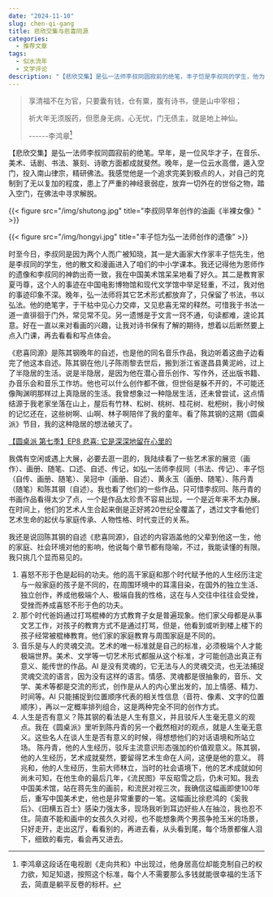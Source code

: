 ```yaml
---
date: "2024-11-10"
slug: chen-qi-gang
title: 悲欣交集与悲喜同源
categories:
  - 推荐文章
tags:
  - 似水流年
  - 文学评论
description: "【悲欣交集】是弘一法师李叔同圆寂前的绝笔，丰子恺是李叔同的学生，他为恩师作的遗像和李叔同的神韵出奇一致，我在中国美术馆呆呆地看了好久。《悲喜同源》是陈其钢晚年的自述，也是他的同名音乐作品，我边听着这曲子边看完了他这自述。"
---
```


> 享清福不在为官，只要囊有钱，仓有粟，腹有诗书，便是山中宰相；
>
> 祈大年无须服药，但愿身无病，心无忧，门无债主，就是地上神仙。
>
> ------李鸿章[^1]

[^1]: 李鸿章这段话在电视剧《走向共和》中出现过，他身居高位却能克制自己的权力欲，知足知退，按照这个标准，每个人不需要那么多钱就能很幸福的生活下去，简直是躺平反卷的标杆。

【悲欣交集】是弘一法师李叔同圆寂前的绝笔。早年，是一位风华才子，在音乐、美术、话剧、书法、篆刻、诗歌方面都成就斐然。晚年，是一位云水高僧，遁入空门，投入南山律宗，精研佛法。我感觉他是一个追求完美到极点的人，对自己的克制到了无以复加的程度，患上了严重的神经衰弱症，放弃一切外在的世俗之物，踏入空门，在佛法中寻求解脱。

{{< figure src="/img/shutong.jpg" title="李叔同早年创作的油画《半裸女像》" >}}

{{< figure src="/img/hongyi.jpg" title="丰子恺为弘一法师创作的遗像" >}}

时至今日，李叔同是因为两个人而广被知晓，其一是大画家大作家丰子恺先生，他是李叔同的学生，他的散文和漫画进入了咱们的中小学课本。我还记得他为恩师作的遗像和李叔同的神韵出奇一致，我在中国美术馆呆呆地看了好久。其二是教育家夏丏尊，这个人的事迹在中国电影博物馆和现代文学馆中举足轻重，不过，我对他的事迹印象不深。晚年，弘一法师将其它艺术形式都放弃了，只保留了书法，书以弘法。他的绝笔字，于干枯中见心力交瘁，又见悲喜无常的释然。可惜我于书法一道一直徘徊于门外，常见常不见。另一遗憾是于文言一窍不通，句读都难，遑论其意。好在一直以来对看画的兴趣，让我对诗书保有了解的期待，想着以后断然要上点入门课，再去看看和写点体会。

《悲喜同源》是陈其钢晚年的自述，也是他的同名音乐作品，我边听着这曲子边看完了他这本自述。陈其钢在他儿子陈雨黎去世后，搬到浙江省遂昌县黄泥岭，过上了半隐居的生活。说是半隐居，是因为他在潜心音乐创作、写作外，还出版书籍、办音乐会和音乐工作坊。他也可以什么创作都不做，但世俗是躲不开的，不可能还像陶渊明那样过上真隐居的生活。我曾想象过一种隐居生活，还未曾尝试，这点情结源于我老家坐落在山上，屋后有竹林、松树、桃树、桂花树、枇杷树，我小时候的记忆还在，这些树啊、山啊、林子啊陪伴了我的童年。看了陈其钢的这期《圆桌派》节目，我的这种隐居的想法破灭了。

[【圆桌派 第七季】EP8 悲喜: 它是深深地留在心里的](https://www.youtube.com/watch?v=pPvzS4EsGq4)

我偶有空闲或遇上大展，必要去逛一逛的，我陆续看了一些艺术家的展览（画作）、画册、随笔、口述、自述、传记，如弘一法师李叔同（书法、传记）、丰子恺（自传、画册、随笔）、吴冠中（画册、自述）、黄永玉（画册、随笔）、陈丹青（随笔）和陈其钢（自述）。我也看了他们的一些作品，只可惜李叔同、陈丹青的书画作品看得太少了点，一个是作品太珍贵不容易出现，一个是近年来不太办展。在时间上，他们的艺术人生合起来倒是正好將20世纪全覆盖了，透过文字看他们艺术生命的起伏与家庭传承、人物性格、时代变迁的关系。

我还是说回陈其钢的自述《悲喜同源》，自述的内容涵盖他的父辈到他这一生，他的家庭、社会环境对他的影响，他说每个章节都有隐喻，不过，我能读懂的有限。我只挑几个显而易见的。

1.  喜怒不形于色是起码的功夫。他的高干家庭和那个时代赋予他的人生经历注定与一般家庭的孩子是不同的，在周围环境中的耳濡目染，在国外的独立生活、独立创作，养成他极端个人、极端自我的性格，这在与人交往中往往会受挫，受挫而养成喜怒不形于色的功夫。
2.  那个时代爸妈通过打骂棍棒的方式教育子女是普遍现象。他们家父母都是从事文艺工作，对孩子的教育方式不是通过打骂，但是，他看到或听到楼上楼下的孩子经常被棍棒教育。他们家的家庭教育与周围家庭是不同的。
3.  音乐是与人的灵魂交流。艺术的唯一标准就是自己的标准，必须极端个人才能极端世界。美术、文学等一切艺术形式都服从这个标准，才可能创造出真正有意义、能传世的作品。AI 是没有灵魂的，它无法与人的灵魂交流，也无法捕捉灵魂交流的语言，因为没有这样的语言。情感、灵魂都是很抽象的，音乐、文学、美术等都是交流的形式，创作是从人的内心里出发的，加上情感、精力、时间等。AI 只能捕捉到位置顺序代表的相关性信息（音符、像素、文字的位置顺序），再以一定概率排列组合，这是两种完全不同的创作方式。
4.  人生是否有意义？陈其钢的看法是人生有意义，并且驳斥人生毫无意义的观点。我在《圆桌派》里听到陈丹青的另一个截然相对的观点，就是人生毫无意义。这些名人在谈人生是否有意义的时候，得想想他们的对话语境和所站立场。 陈丹青，他的人生经历，驳斥主流意识形态强加的价值观意义。陈其钢，他的人生经历，艺术成就斐然，要留得艺术生命在人间，这便是他的意义。 蒋兆和，他的人生经历，生前大师林立，当时的社会语境下，他的艺术成就如何尚未可知，在他生命的最后几年，《流民图》平反昭雪之后，仍未可知。我去中国美术馆，站在蒋先生的画前，和流民对视三次，我确信这幅画即使100年后，重写中国美术史，他也是非常重要的一笔。这幅画比徐悲鸿的《奚我后》、《田横五百士》感染力强太多，现场我听到耳边好些人在抽泣，我也忍不住。简直不能和画中的女孩久久对视，也不能想象两个男孩争抢玉米的场景，只好走开，走出这厅，看看别的，再进去看，从头看到尾，每个场景都催人泪下，细致的看完，看会再又进去。
